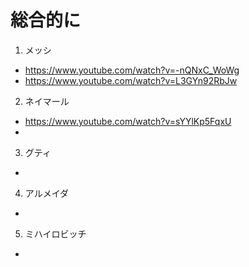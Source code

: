 
# 総合的に

1. メッシ  
  -  https://www.youtube.com/watch?v=-nQNxC_WoWg  
  -  https://www.youtube.com/watch?v=L3GYn92RbJw  
2. ネイマール  
  - https://www.youtube.com/watch?v=sYYlKp5FqxU  
  -  
3. グティ  
  -   
4. アルメイダ  
  -   
5. ミハイロビッチ  
  -   

